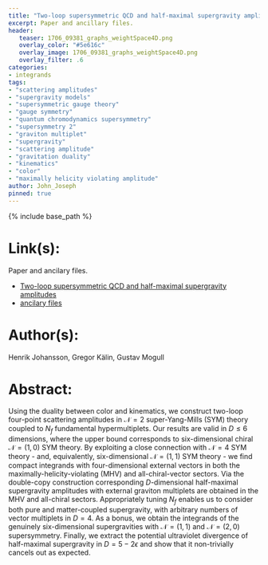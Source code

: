```yaml
---
title: "Two-loop supersymmetric QCD and half-maximal supergravity amplitudes"
excerpt: Paper and ancillary files.
header:
   teaser: 1706_09381_graphs_weightSpace4D.png
   overlay_color: "#5e616c"
   overlay_image: 1706_09381_graphs_weightSpace4D.png
   overlay_filter: .6
categories:
- integrands
tags:
- "scattering amplitudes"
- "supergravity models"
- "supersymmetric gauge theory"
- "gauge symmetry"
- "quantum chromodynamics supersymmetry"
- "supersymmetry 2"
- "graviton multiplet"
- "supergravity"
- "scattering amplitude"
- "gravitation duality"
- "kinematics"
- "color"
- "maximally helicity violating amplitude"
author: John_Joseph
pinned: true
---
```

{% include base_path %}

# Link(s):
Paper and ancilary files.
  * [Two-loop supersymmetric QCD and half-maximal supergravity amplitudes](https://arxiv.org/abs/1706.09381)
  * [ancilary files](https://arxiv.org/src/1706.09381/anc)

# Author(s):
Henrik Johansson, Gregor Kälin, Gustav Mogull

# Abstract:
Using the duality between color and kinematics, we construct two-loop four-point scattering amplitudes in $\mathcal{N}=2$ super-Yang-Mills (SYM) theory coupled to $N_f$ fundamental hypermultiplets. Our results are valid in $D\le 6$ dimensions, where the upper bound corresponds to six-dimensional chiral $\mathcal{N}=(1,0)$ SYM theory. By exploiting a close connection with $\mathcal{N}=4$ SYM theory - and, equivalently, six-dimensional $\mathcal{N}=(1,1)$ SYM theory - we find compact integrands with four-dimensional external vectors in both the maximally-helicity-violating (MHV) and all-chiral-vector sectors. Via the double-copy construction corresponding $D$-dimensional half-maximal supergravity amplitudes with external graviton multiplets are obtained in the MHV and all-chiral sectors. Appropriately tuning $N_f$ enables us to consider both pure and matter-coupled supergravity, with arbitrary numbers of vector multiplets in $D=4$. As a bonus, we obtain the integrands of the genuinely six-dimensional supergravities with $\mathcal{N}=(1,1)$ and $\mathcal{N}=(2,0)$ supersymmetry. Finally, we extract the potential ultraviolet divergence of half-maximal supergravity in $D=5-2\epsilon$ and show that it non-trivially cancels out as expected.